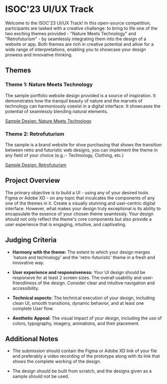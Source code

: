 # ISOC'23 UI/UX Track

Welcome to the ISOC'23 UI/UX Track! In this open-source competition, participants are tasked with a creative challenge: to bring to life one of the two exciting themes provided - "Nature Meets Technology" and "Retrofuturism" - by seamlessly integrating them into the design of a website or app. Both themes are rich in creative potential and allow for a wide range of interpretations, enabling you to showcase your design prowess and innovative thinking.

## Themes

### Theme 1: Nature Meets Technology

The sample portfolio website design provided is a source of inspiration. It demonstrates how the tranquil beauty of nature and the marvels of technology can harmoniously coexist in a digital interface. It showcases the potential of seamlessly blending natural elements.

[Sample Design: Nature Meets Technology](https://www.figma.com/file/dkWPzASudnN4lfZ7R3seO6/Innerve-SOC-UI%2FUX?type=design&node-id=0%3A1&mode=design&t=Pt6F7FkzgQrXOtrN-1)

### Theme 2: Retrofuturism

The sample is a brand website for shoe purchasing that shows the transition between retro and futuristic web designs, you can implement the theme in any field of your choice (e.g.:- Technology, Clothing, etc.)

[Sample Design: Retrofuturism](https://www.figma.com/file/aAKhl9Y7SA7HZXEts6EmmZ/isoc-sample?type=design&node-id=0%3A1&mode=design&t=9aB3MFArgA7da44R-1)


## Project Overview

The primary objective is to build a UI - using any of your desired tools Figma or Adobe XD - on any topic that inculcates the components of any one of the themes in it. Create a visually stunning and user-centric digital interface. However, what makes your design truly exceptional is its ability to encapsulate the essence of your chosen theme seamlessly. Your design should not only reflect the theme's core components but also provide a user experience that is engaging, intuitive, and captivating.

## Judging Criteria

- **Harmony with the theme:** The extent to which your design merges 'nature and technology' and the 'retro-futuristic' theme in a fresh and innovative way.

- **User experience and responsiveness:** Your UI design should be responsive for at least 2 screen sizes. The overall usability and user-friendliness of the design. Consider clear and intuitive navigation and accessibility.

- **Technical aspects:** The technical execution of your design, including clean UI, smooth transitions, dynamic behavior, and at least one complete User flow.

- **Aesthetic Appeal:** The visual impact of your design, including the use of colors, typography, imagery, animations, and their placement.

## Additional Notes

- The submission should contain the Figma or Adobe XD link of your file and preferably a video recording of the prototype along with its link that shows the complete working of the design.

- The design should be built from scratch, and the designs given as a sample should not be used.
